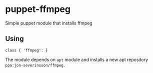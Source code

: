 puppet-ffmpeg
=============

Simple puppet module that installs ffmpeg

Using
-----

    class { 'ffmpeg': }

The module depends on `apt` module and installs a new apt repository `ppa:jon-severinsson/ffmpeg`.
